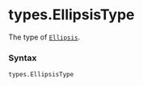 # types.EllipsisType

The type of [`Ellipsis`](/abstraction/interpreter/Ellipsis.md).

### Syntax

```python
types.EllipsisType
```
